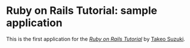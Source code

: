 # Ruby on Rails Tutorial: sample application

This is the first application for the
[*Ruby on Rails Tutorial*](http://railstutorial.jp/)
by [Takeo Suzuki](https://github.com/takert85/).
